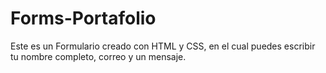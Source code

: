 # Forms-Portafolio
Este es un Formulario creado con HTML y CSS, en el cual puedes escribir tu nombre completo, correo y un mensaje.
